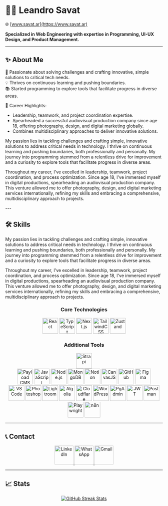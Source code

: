 # 👨‍💻 Leandro Savat  
🌐 [www.savat.ar](https://www.savat.ar)  

**Specialized in Web Engineering with expertise in Programming, UI-UX Design, and Product Management.**

---

## ✨ About Me  

🚀 Passionate about solving challenges and crafting innovative, simple solutions to critical tech needs.  
💡 Thrives on continuous learning and pushing boundaries.  
📚 Started programming to explore tools that facilitate progress in diverse areas.  

🔑 Career Highlights:  
- Leadership, teamwork, and project coordination expertise.  
- Spearheaded a successful audiovisual production company since age 18, offering photography, design, and digital marketing globally.  
- Combines multidisciplinary approaches to deliver innovative solutions.
  
<p>My passion lies in tackling challenges and crafting simple, innovative solutions to address critical needs in technology. I thrive on continuous learning and pushing boundaries, both professionally and personally. My journey into programming stemmed from a relentless drive for improvement and a curiosity to explore tools that facilitate progress in diverse areas.</p>
<p>Throughout my career, I've excelled in leadership, teamwork, project coordination, and process optimization. Since age 18, I've immersed myself in digital productions, spearheading an audiovisual production company. This venture allowed me to offer photography, design, and digital marketing services internationally, refining my skills and embracing a comprehensive, multidisciplinary approach to projects.</p>
---

## 🛠️ Skills  
<p>My passion lies in tackling challenges and crafting simple, innovative solutions to address critical needs in technology. I thrive on continuous learning and pushing boundaries, both professionally and personally. My journey into programming stemmed from a relentless drive for improvement and a curiosity to explore tools that facilitate progress in diverse areas.</p>
<p>Throughout my career, I've excelled in leadership, teamwork, project coordination, and process optimization. Since age 18, I've immersed myself in digital productions, spearheading an audiovisual production company. This venture allowed me to offer photography, design, and digital marketing services internationally, refining my skills and embracing a comprehensive, multidisciplinary approach to projects.</p>

<div align="center">

### **Core Technologies**  
<a href="https://reactjs.org/" target="_blank"><img src="https://img.icons8.com/color/48/000000/react-native.png" alt="React" width="50"/></a>
<a href="https://www.typescriptlang.org/" target="_blank"><img src="https://img.icons8.com/color/48/000000/typescript.png" alt="TypeScript" width="50"/></a>
<a href="https://nextjs.org/" target="_blank"><img src="https://img.icons8.com/fluency/48/000000/nextjs.png" alt="Next.js" width="50"/></a>
<a href="https://tailwindcss.com/" target="_blank"><img src="https://img.icons8.com/color/48/000000/tailwindcss.png" alt="TailwindCSS" width="50"/></a>
<a href="https://zustand-demo.pmnd.rs/" target="_blank"><img src="https://repository-images.githubusercontent.com/180328715/fca49300-e7f1-11ea-9f51-cfd949b31560" alt="Zustand" width="50"/></a>

### **Additional Tools**  
<a href="https://strapi.io/" target="_blank"><img src="https://assets.super.so/e7c0f16c-8bd3-4c76-8075-4c86f986e1b2/uploads/favicon/9c68ae10-0a8a-4e3f-9084-3625b19df9cb.png" alt="Strapi" width="50"/></a>  
<a href="https://payloadcms.com/" target="_blank"><img src="https://cdn.prod.website-files.com/5f15081919fdf673994ab5fd/6609e72483b3cbc5f7631d49_Payload-Logo.svg" alt="Payload CMS" width="50"/></a>
<a href="https://www.javascript.com/" target="_blank"><img src="https://img.icons8.com/color/48/000000/javascript.png" alt="JavaScript" width="50"/></a>
<a href="https://nodejs.org/" target="_blank"><img src="https://img.icons8.com/color/48/000000/nodejs.png" alt="Node.js" width="50"/></a>
<a href="https://www.mongodb.com/" target="_blank"><img src="https://img.icons8.com/color/48/000000/mongodb.png" alt="MongoDB" width="50"/></a>
<a href="https://www.notion.so/" target="_blank"><img src="https://cdn.iconscout.com/icon/free/png-256/notion-2296040-1911999.png" alt="Notion" width="50"/></a>
<a href="https://canvas.com/" target="_blank"><img src="https://freelogopng.com/images/all_img/1656734305canva-app-icon.png" alt="CanvasJS" width="50"/></a> 
<a href="https://github.com/" target="_blank"><img src="https://img.icons8.com/color/48/000000/github.png" alt="GitHub" width="50"/></a>
<a href="https://www.figma.com/" target="_blank"><img src="https://img.icons8.com/color/48/000000/figma.png" alt="Figma" width="50"/></a>  
<a href="https://code.visualstudio.com/" target="_blank"><img src="https://img.icons8.com/color/48/000000/visual-studio-code-2019.png" alt="VS Code" width="50"/></a>
<a href="https://www.adobe.com/products/photoshop.html" target="_blank"><img src="https://img.icons8.com/color/48/000000/adobe-photoshop.png" alt="Photoshop" width="50"/></a>
<a href="https://www.adobe.com/products/lightroom.html" target="_blank"><img src="https://img.icons8.com/color/48/000000/adobe-lightroom.png" alt="Lightroom" width="50"/></a>
<a href="https://www.algolia.com/" target="_blank"><img src="https://encrypted-tbn0.gstatic.com/images?q=tbn:ANd9GcSRDXg7aC-sIft3OLPN5O8rSUISAIKRRl1anw&s" alt="Algolia" width="50"/></a>
<a href="https://www.cloudflare.com/" target="_blank"><img src="https://img.icons8.com/color/48/000000/cloudflare.png" alt="Cloudflare" width="50"/></a>
<a href="https://wordpress.com/" target="_blank"><img src="https://img.icons8.com/color/48/000000/wordpress.png" alt="WordPress" width="50"/></a>
<a href="https://www.pgadmin.org/" target="_blank"><img src="[https://img.icons8.com/color/48/000000/postgresql.png](https://upload.wikimedia.org/wikipedia/commons/thumb/2/29/Postgresql_elephant.svg/1200px-Postgresql_elephant.svg.png)" alt="PgAdmin" width="50"/></a>
<a href="https://jwt.io/" target="_blank"><img src="https://seeklogo.com/images/J/jwt-logo-65D86B4640-seeklogo.com.png" alt="JWT" width="50"/></a>
<a href="https://postman.com/" target="_blank"><img src="https://img.icons8.com/dusk/48/000000/postman-api.png" alt="Postman" width="50"/></a>
<a href="https://playwright.dev/" target="_blank"><img src="https://seeklogo.com/images/P/playwright-logo-22FA8B9E63-seeklogo.com.png" alt="Playwright" width="50"/></a>
<a href="https://n8n.io/" target="_blank"><img src="https://avatars.githubusercontent.com/u/45487711?s=280&v=4" alt="n8n" width="50"/></a>

</div>


---

## 📞 Contact  

<div align="center">
    <a href="https://www.linkedin.com/in/leandrosavat/" target="_blank">
        <img src="https://cdn.icon-icons.com/icons2/2530/PNG/512/linkedin_button_icon_151847.png" alt="LinkedIn" width="60"/>
    </a>
    <a href="https://wa.me/1234567890" target="_blank">
        <img src="https://cdn.icon-icons.com/icons2/2530/PNG/512/whatsapp_button_icon_151832.png" alt="WhatsApp" width="60"/>
    </a>
    <a href="mailto:leandrosavat@gmail.com" target="_blank">
        <img src="https://cdn.icon-icons.com/icons2/2530/PNG/512/gmail_button_icon_151848.png" alt="Gmail" width="60"/>
    </a>
</div>

---

## 📈 Stats  

<div align="center">
    <a href="https://git.io/streak-stats">
        <img src="https://github-readme-streak-stats.herokuapp.com?user=leandroonline&theme=radical&card_width=700" alt="GitHub Streak Stats" />
    </a>
</div>

